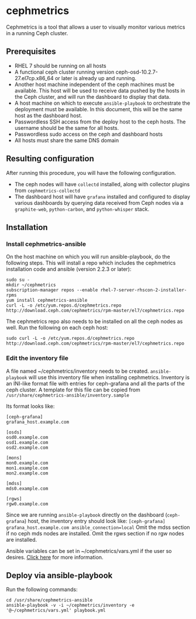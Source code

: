 # cephmetrics

Cephmetrics is a tool that allows a user to visually monitor various metrics in a running Ceph cluster.

## Prerequisites
- RHEL 7 should be running on all hosts
- A functional ceph cluster running version ceph-osd-10.2.7-27.el7cp.x86_64 or later is already up and running.
- Another host machine independent of the ceph machines must be available.  This host will be used to receive data pushed by the hosts in the Ceph cluster, and will run the dashboard to display that data.
- A host machine on which to execute `ansible-playbook` to orchestrate the deployment must be available.  In this document, this will be the same host as the dashboard host.
- Passwordless SSH access from the deploy host to the ceph hosts. The username should be the same for all hosts.
- Passwordless sudo access on the ceph and dashboard hosts
- All hosts must share the same DNS domain

## Resulting configuration

After running this procedure, you will have the following configuration.
- The ceph nodes will have `collectd` installed, along with collector plugins from `cephmetrics-collectd`
- The dashboard host will have `grafana` installed and configured to display various dashboards by querying data received from Ceph nodes via a `graphite-web`, `python-carbon`, and `python-whisper` stack.

## Installation

### Install cephmetrics-ansible

On the host machine on which you will run ansible-playbook, do the following steps.  This will install a repo which includes the cephmetrics installation code and ansible (version 2.2.3 or later):
```
sudo su -
mkdir ~/cephmetrics
subscription-manager repos --enable rhel-7-server-rhscon-2-installer-rpms
yum install cephmetrics-ansible
curl -L -o /etc/yum.repos.d/cephmetrics.repo http://download.ceph.com/cephmetrics/rpm-master/el7/cephmetrics.repo
```

The cephmetrics repo also needs to be installed on all the ceph nodes as well.  Run the following on each ceph host:
```
sudo curl -L -o /etc/yum.repos.d/cephmetrics.repo http://download.ceph.com/cephmetrics/rpm-master/el7/cephmetrics.repo
```

### Edit the inventory file

A file named ~/cephmetrics/inventory needs to be created.  `ansible-playbook` will use this inventory file when installing cephmetrics.  Inventory is an INI-like format file with entries for ceph-grafana and all the parts of the ceph cluster.  A template for this file can be copied from `/usr/share/cephmetrics-ansible/inventory.sample`

Its format looks like:

    [ceph-grafana]
    grafana_host.example.com

    [osds]
    osd0.example.com
    osd1.example.com
    osd2.example.com

    [mons]
    mon0.example.com
    mon1.example.com
    mon2.example.com

    [mdss]
    mds0.example.com

    [rgws]
    rgw0.example.com

Since we are running `ansible-playbook` directly on the dashboard (`ceph-grafana`) host, the inventory entry should look like:
    ```
    [ceph-grafana]
    grafana_host.example.com ansible_connection=local
    ```
Omit the mdss section if no ceph mds nodes are installed.  Omit the rgws section if no rgw nodes are installed.

Ansible variables can be set in ~/cephmetrics/vars.yml if the user so desires.  [Click here](./ansible/README.md) for more information.

## Deploy via ansible-playbook

Run the following commands:
```
cd /usr/share/cephmetrics-ansible
ansible-playbook -v -i ~/cephmetrics/inventory -e '@~/cephmetrics/vars.yml' playbook.yml
```
